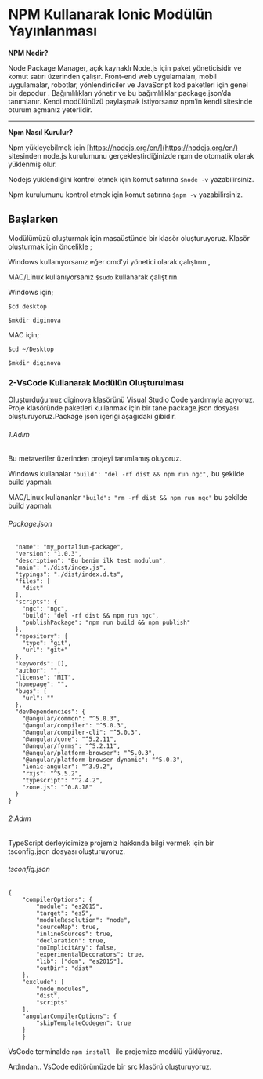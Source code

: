    # NPM Kullanarak Ionic Modülün Yayınlanması
   
**NPM Nedir?**

 Node Package Manager, açık kaynaklı  Node.js için paket yöneticisidir  ve komut satırı üzerinden çalışır. Front-end web uygulamaları, mobil uygulamalar, robotlar, yönlendiriciler ve JavaScript kod paketleri için genel bir depodur . Bağımlılıkları yönetir ve bu bağımlılıklar package.json’da tanımlanır. Kendi modülünüzü paylaşmak istiyorsanız npm’in kendi sitesinde oturum açmanız yeterlidir.
 
 ---
**Npm Nasıl Kurulur?**

 Npm yükleyebilmek için  [https://nodejs.org/en/](https://nodejs.org/en/) sitesinden node.js kurulumunu gerçekleştirdiğinizde npm de otomatik olarak yüklenmiş olur.
 
 
Nodejs yüklendiğini kontrol etmek için komut satırına `$node -v`  yazabilirsiniz.

Npm kurulumunu kontrol etmek için komut satırına `$npm -v` yazabilirsiniz.




## Başlarken

Modülümüzü oluşturmak için masaüstünde bir klasör oluşturuyoruz.
Klasör oluşturmak için öncelikle ;

Windows kullanıyorsanız eğer cmd'yi yönetici olarak çalıştırın ,

MAC/Linux kullanıyorsanız `$sudo` kullanarak çalıştırın.

   Windows için;

   `$cd desktop`
   
   `$mkdir diginova`
   
   
   MAC için;
   
   `$cd ~/Desktop`
   
   `$mkdir diginova`
   
   
 
 ### 2-VsCode Kullanarak Modülün Oluşturulması
Oluşturduğumuz diginova klasörünü Visual Studio Code yardımıyla açıyoruz. Proje klasöründe paketleri kullanmak için bir tane package.json dosyası oluşturuyoruz.Package json içeriği aşağıdaki gibidir. 

###### 1.Adım

Bu metaveriler üzerinden projeyi tanımlamış oluyoruz.

Windows kullanalar `"build": "del -rf dist && npm run ngc",` bu şekilde build yapmalı.

MAC/Linux kullananlar  `"build": "rm -rf dist && npm run ngc"` bu şekilde build yapmalı.

###### Package.json

```{
  "name": "my_portalium-package",
  "version": "1.0.3",
  "description": "Bu benim ilk test modulum",
  "main": "./dist/index.js",
  "typings": "./dist/index.d.ts",
  "files": [
    "dist"
  ],
  "scripts": {
    "ngc": "ngc",
    "build": "del -rf dist && npm run ngc",
    "publishPackage": "npm run build && npm publish"
  },
  "repository": {
    "type": "git",
    "url": "git+"
  },
  "keywords": [],
  "author": "",
  "license": "MIT",
  "homepage": "",
  "bugs": {
    "url": ""
  },
  "devDependencies": {
    "@angular/common": "^5.0.3",
    "@angular/compiler": "^5.0.3",
    "@angular/compiler-cli": "^5.0.3",
    "@angular/core": "^5.2.11",
    "@angular/forms": "^5.2.11",
    "@angular/platform-browser": "^5.0.3",
    "@angular/platform-browser-dynamic": "^5.0.3",
    "ionic-angular": "^3.9.2",
    "rxjs": "^5.5.2",
    "typescript": "^2.4.2",
    "zone.js": "^0.8.18"
  }
}
```
###### 2.Adım

TypeScript derleyicimize projemiz hakkında bilgi vermek için bir tsconfig.json dosyası oluşturuyoruz.

###### tsconfig.json

```
{
    "compilerOptions": {
        "module": "es2015",
        "target": "es5",
        "moduleResolution": "node",
        "sourceMap": true,
        "inlineSources": true,
        "declaration": true,
        "noImplicitAny": false,
        "experimentalDecorators": true,
        "lib": ["dom", "es2015"],
        "outDir": "dist"
    },
    "exclude": [
        "node_modules",
        "dist",
        "scripts"
    ],
    "angularCompilerOptions": {
        "skipTemplateCodegen": true
    }
    }
```

VsCode terminalde `npm install ` ile projemize modülü yüklüyoruz.

Ardından..
VsCode editörümüzde bir src klasörü oluşturuyoruz.
